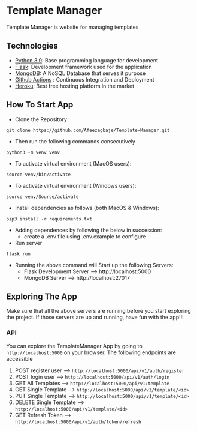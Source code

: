 # Template Manager

Template Manager is website for managing templates



## Technologies

- [Python 3.9](https://python.org): Base programming language for development
- [Flask](https://flask.palletsprojects.com/): Development framework used for the application
- [MongoDB](https://www.mongodb.com/): A NoSQL Database that serves it purpose
- [Github Actions](https://docs.github.com/en/free-pro-team@latest/actions) : Continuous Integration and Deployment
- [Heroku](https://www.heroku.com/): Best free hosting platform in the market

## How To Start App

- Clone the Repository
```
git clone https://github.com/Afeezagbaje/Template-Manager.git
```
- Then run the following commands consecutively
```
python3 -m venv venv 
```
- To activate virtual environment (MacOS users): 
```
source venv/bin/activate
```
- To activate virtual environment (Windows users):
```
source venv/Source/activate
```
- Install dependencies as follows (both MacOS & Windows):
```
pip3 install -r requirements.txt
```
- Adding dependences by following the below in succession:
    - create a .env file using .env.example to configure  
- Run server
```
flask run
```

- Running the above command will Start up the following Servers:
    - Flask Development Server --> http://localhost:5000
    - MongoDB Server --> http://localhost:27017

## Exploring The App

Make sure that all the above servers are running before you start exploring the project. If those servers are up and running, have fun with the app!!!

### API

You can explore the TemplateManager App by going to `http://localhost:5000` on your browser. The following endpoints are accessible

1. POST register user --> `http://localhost:5000/api/v1/auth/register`
2. POST login user --> `http://localhost:5000/api/v1/auth/login`
3. GET All Templates --> `http://localhost:5000/api/v1/template`
4. GET Single Template --> `http://localhost:5000/api/v1/template/<id>`
5. PUT Single Template --> `http://localhost:5000/api/v1/template/<id>`
6. DELETE Single Template --> `http://localhost:5000/api/v1/template/<id>`
7. GET Refresh Token --> `http://localhost:5000/api/v1/auth/token/refresh`

